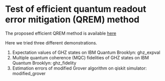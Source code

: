 # Test of efficient quantum readout error mitigation (QREM) method

The proposed efficient QREM method is available [here](https://github.com/BOBO1997/libs_qrem)

Here we tried three different demonstrations.
1. Expectation values of GHZ states on IBM Quantum Brooklyn: ghz_expval
2. Multiple quantum coherence (MQC) fidelities of GHZ states on IBM Quantum Brooklyn: ghz_fidelity
3. Estimation errors of modified Grover algorithm on qiskit simulator: modified_grover